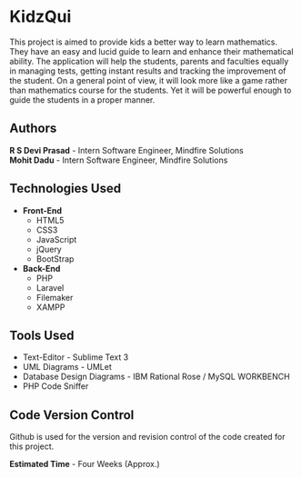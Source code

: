 # KidzQui
  This project is aimed to provide kids a better way to learn mathematics. They have an easy and lucid guide to learn and enhance their
mathematical ability. The application will help the students, parents and faculties equally in managing tests, getting instant results and
tracking the improvement of the student. On a general point of view, it will look more like a game rather than mathematics course for the students. Yet it will be powerful enough to guide the students in a proper manner.

## Authors
__R S Devi Prasad__ - Intern Software Engineer, Mindfire Solutions <br>
__Mohit Dadu__ - Intern Software Engineer, Mindfire Solutions

## Technologies Used
* __Front-End__
  * HTML5
  * CSS3
  * JavaScript
  * jQuery
  * BootStrap
* __Back-End__
  * PHP
  * Laravel
  * Filemaker
  * XAMPP

## Tools Used
* Text-Editor - Sublime Text 3
* UML Diagrams - UMLet
* Database Design Diagrams - IBM Rational Rose / MySQL WORKBENCH
* PHP Code Sniffer

## Code Version Control
Github is used for the version and revision control of the code created for this project.

__Estimated Time__ - Four Weeks (Approx.)
